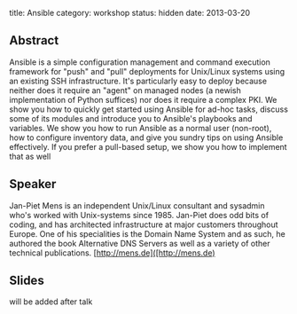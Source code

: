 title: Ansible
category: workshop
status: hidden
date: 2013-03-20

Abstract
---------
Ansible is a simple configuration management and command execution
framework for "push" and "pull" deployments for Unix/Linux systems using
an existing SSH infrastructure. It's particularly easy to deploy because
neither does it require an "agent" on managed nodes (a newish
implementation of Python suffices) nor does it require a complex PKI. We
show you how to quickly get started using Ansible for ad-hoc tasks,
discuss some of its modules and introduce you to Ansible's playbooks and
variables. We show you how to run Ansible as a normal user (non-root),
how to configure inventory data, and give you sundry tips on using
Ansible effectively. If you prefer a pull-based setup, we show you how
to implement that as well


Speaker
-------
Jan-Piet Mens is an independent Unix/Linux consultant and sysadmin who's
worked with Unix-systems since 1985. Jan-Piet does odd bits of coding,
and has architected infrastructure at major customers throughout Europe.
One of his specialities is the Domain Name System and as such, he
authored the book Alternative DNS Servers as well as a variety of
other technical publications. [http://mens.de]([http://mens.de)

Slides
------
will be added after talk
